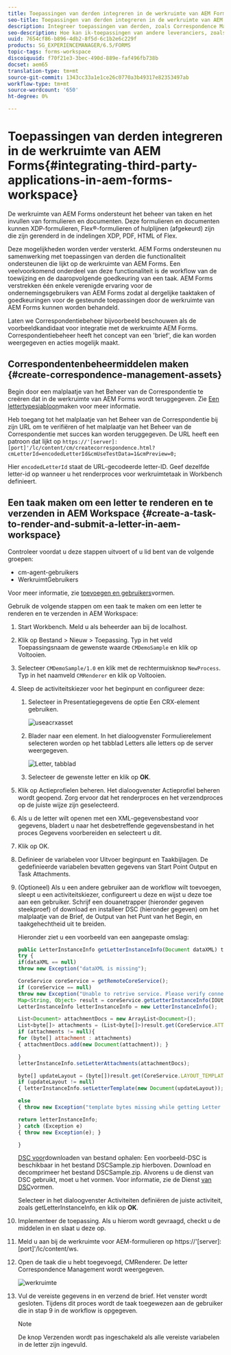 ```yaml
---
title: Toepassingen van derden integreren in de werkruimte van AEM Forms
seo-title: Toepassingen van derden integreren in de werkruimte van AEM Forms
description: Integreer toepassingen van derden, zoals Correspondence Management in de werkruimte AEM Forms.
seo-description: Hoe kan ik-toepassingen van andere leveranciers, zoals Correspondence Management, integreren in de werkruimte van AEM Forms.
uuid: 7654cf86-b896-4db2-8f5d-6c1b2e6c229f
products: SG_EXPERIENCEMANAGER/6.5/FORMS
topic-tags: forms-workspace
discoiquuid: f70f21e3-3bec-490d-889e-faf496fb738b
docset: aem65
translation-type: tm+mt
source-git-commit: 1343cc33a1e1ce26c0770a3b49317e82353497ab
workflow-type: tm+mt
source-wordcount: '650'
ht-degree: 0%

---
```



# Toepassingen van derden integreren in de werkruimte van AEM Forms{#integrating-third-party-applications-in-aem-forms-workspace}

De werkruimte van AEM Forms ondersteunt het beheer van taken en het invullen van formulieren en documenten. Deze formulieren en documenten kunnen XDP-formulieren, Flex®-formulieren of hulplijnen (afgekeurd) zijn die zijn gerenderd in de indelingen XDP, PDF, HTML of Flex.

Deze mogelijkheden worden verder versterkt. AEM Forms ondersteunen nu samenwerking met toepassingen van derden die functionaliteit ondersteunen die lijkt op de werkruimte van AEM Forms. Een veelvoorkomend onderdeel van deze functionaliteit is de workflow van de toewijzing en de daaropvolgende goedkeuring van een taak. AEM Forms verstrekken één enkele verenigde ervaring voor de ondernemingsgebruikers van AEM Forms zodat al dergelijke taaktaken of goedkeuringen voor de gesteunde toepassingen door de werkruimte van AEM Forms kunnen worden behandeld.

Laten we Correspondentiebeheer bijvoorbeeld beschouwen als de voorbeeldkandidaat voor integratie met de werkruimte AEM Forms. Correspondentiebeheer heeft het concept van een &#39;brief&#39;, die kan worden weergegeven en acties mogelijk maakt.

## Correspondentenbeheermiddelen maken {#create-correspondence-management-assets}

Begin door een malplaatje van het Beheer van de Correspondentie te creëren dat in de werkruimte van AEM Forms wordt teruggegeven. Zie [Een lettertypesjabloon](../../forms/using/create-letter.md)maken voor meer informatie.

Heb toegang tot het malplaatje van het Beheer van de Correspondentie bij zijn URL om te verifiëren of het malplaatje van het Beheer van de Correspondentie met succes kan worden teruggegeven. De URL heeft een patroon dat lijkt op `https://'[server]:[port]'/lc/content/cm/createcorrespondence.html?cmLetterId=encodedLetterId&cmUseTestData=1&cmPreview=0;`

Hier `encodedLetterId` staat de URL-gecodeerde letter-ID. Geef dezelfde letter-id op wanneer u het renderproces voor werkruimtetaak in Workbench definieert.

## Een taak maken om een letter te renderen en te verzenden in AEM Workspace {#create-a-task-to-render-and-submit-a-letter-in-aem-workspace}

Controleer voordat u deze stappen uitvoert of u lid bent van de volgende groepen:

* cm-agent-gebruikers
* WerkruimtGebruikers

Voor meer informatie, zie [toevoegen en gebruikers](/help/forms/using/admin-help/adding-configuring-users.md)vormen.

Gebruik de volgende stappen om een taak te maken om een letter te renderen en te verzenden in AEM Workspace:

1. Start Workbench. Meld u als beheerder aan bij de localhost.
1. Klik op Bestand > Nieuw > Toepassing. Typ in het veld Toepassingsnaam de gewenste waarde `CMDemoSample` en klik op Voltooien.
1. Selecteer `CMDemoSample/1.0` en klik met de rechtermuisknop `NewProcess`. Typ in het naamveld `CMRenderer` en klik op Voltooien.
1. Sleep de activiteitskiezer voor het beginpunt en configureer deze:

   1. Selecteer in Presentatiegegevens de optie Een CRX-element gebruiken.

      ![useacrxasset](assets/useacrxasset.png)

   1. Blader naar een element. In het dialoogvenster Formulierelement selecteren worden op het tabblad Letters alle letters op de server weergegeven.

      ![Letter, tabblad](assets/letter_tab_new.png)

   1. Selecteer de gewenste letter en klik op **OK**.

1. Klik op Actieprofielen beheren. Het dialoogvenster Actieprofiel beheren wordt geopend. Zorg ervoor dat het renderproces en het verzendproces op de juiste wijze zijn geselecteerd.
1. Als u de letter wilt openen met een XML-gegevensbestand voor gegevens, bladert u naar het desbetreffende gegevensbestand in het proces Gegevens voorbereiden en selecteert u dit.
1. Klik op OK.
1. Definieer de variabelen voor Uitvoer beginpunt en Taakbijlagen. De gedefinieerde variabelen bevatten gegevens van Start Point Output en Task Attachments.
1. (Optioneel) Als u een andere gebruiker aan de workflow wilt toevoegen, sleept u een activiteitskiezer, configureert u deze en wijst u deze toe aan een gebruiker. Schrijf een douanetrapper (hieronder gegeven steekproef) of download en installeer DSC (hieronder gegeven) om het malplaatje van de Brief, de Output van het Punt van het Begin, en taakgehechtheid uit te breiden.

   Hieronder ziet u een voorbeeld van een aangepaste omslag:

   ```javascript
   public LetterInstanceInfo getLetterInstanceInfo(Document dataXML) throws Exception {
   try {
   if(dataXML == null)
   throw new Exception("dataXML is missing");
   
   CoreService coreService = getRemoteCoreService();
   if (coreService == null)
   throw new Exception("Unable to retrive service. Please verify connection details.");
   Map<String, Object> result = coreService.getLetterInstanceInfo(IOUtils.toString(dataXML.getInputStream(), "UTF-8"));
   LetterInstanceInfo letterInstanceInfo = new LetterInstanceInfo();
   
   List<Document> attachmentDocs = new ArrayList<Document>();
   List<byte[]> attachments = (List<byte[]>)result.get(CoreService.ATTACHMENT_KEY);
   if (attachments != null){
   for (byte[] attachment : attachments)
   { attachmentDocs.add(new Document(attachment)); }
   
   }
   letterInstanceInfo.setLetterAttachments(attachmentDocs);
   
   byte[] updateLayout = (byte[])result.get(CoreService.LAYOUT_TEMPLATE_KEY);
   if (updateLayout != null)
   { letterInstanceInfo.setLetterTemplate(new Document(updateLayout)); }
   
   else
   { throw new Exception("template bytes missing while getting Letter instance Info."); }
   
   return letterInstanceInfo;
   } catch (Exception e)
   { throw new Exception(e); }
   
   }
   ```

   [DSC voor](assets/dscsample.zip)downloaden van bestand ophalen: Een voorbeeld-DSC is beschikbaar in het bestand DSCSample.zip hierboven. Download en decomprimeer het bestand DSCSample.zip. Alvorens u de dienst van DSC gebruikt, moet u het vormen. Voor informatie, zie de Dienst [van DSC](../../forms/using/add-action-button-in-create-correspondence-ui.md#p-configure-the-dsc-service-p)vormen.

   Selecteer in het dialoogvenster Activiteiten definiëren de juiste activiteit, zoals getLetterInstanceInfo, en klik op **OK**.

1. Implementeer de toepassing. Als u hierom wordt gevraagd, checkt u de middelen in en slaat u deze op.
1. Meld u aan bij de werkruimte voor AEM-formulieren op https://&#39;[server]:[port]&#39;/lc/content/ws.
1. Open de taak die u hebt toegevoegd, CMRenderer. De letter Correspondence Management wordt weergegeven.

   ![werkruimte](assets/cminworkspace.png)

1. Vul de vereiste gegevens in en verzend de brief. Het venster wordt gesloten. Tijdens dit proces wordt de taak toegewezen aan de gebruiker die in stap 9 in de workflow is opgegeven.

   >[!NOTE]
   >
   >De knop Verzenden wordt pas ingeschakeld als alle vereiste variabelen in de letter zijn ingevuld.
